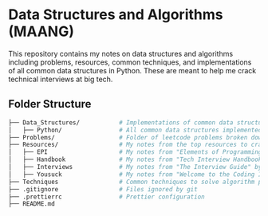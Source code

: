 # Data Structures and Algorithms (MAANG)

This repository contains my notes on data structures and algorithms including problems, resources, common techniques, and implementations of all common data structures in Python. These are meant to help me crack technical interviews at big tech.

## Folder Structure

```bash
├── Data_Structures/           # Implementations of common data structures & notes
│   ├── Python/                # All common data structures implemented in Python
├── Problems/                  # Folder of leetcode problems broken down by data strcuture
├── Resources/                 # My notes from the top resources to crack coding interviews
│   ├── EPI                    # My notes from "Elements of Programming Interviews in Python"
│   ├── Handbook               # My notes from "Tech Interview Handbook" by Yangshun Tay
│   ├── Interviews             # My notes from "The Interview Guide" by Kevin Naughton
│   ├── Yousuck                # My notes from "Welcome to the Coding Interview - You Suck"
├── Techniques                 # Common techniques to solve algorithm problems
├── .gitignore                 # Files ignored by git
├── .prettierrc                # Prettier configuration
├── README.md
```
